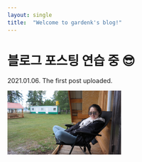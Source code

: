 ```yaml
---
layout: single
title:  "Welcome to gardenk's blog!"
---
```


# 블로그 포스팅 연습 중 😎

2021.01.06. The first post uploaded.

<img src="../images/2022-01-04-first/SAM_2258.JPG" alt="SAM_2258" style="zoom: 25%;" />
